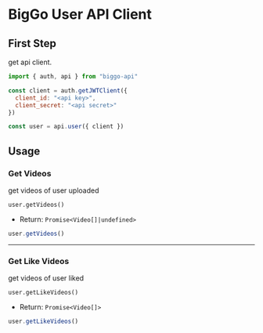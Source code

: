 # BigGo User API Client

## First Step

get api client.

```js
import { auth, api } from "biggo-api"

const client = auth.getJWTClient({
  client_id: "<api key>",
  client_secret: "<api secret>"
})

const user = api.user({ client })
```

## Usage

### Get Videos

get videos of user uploaded

`user.getVideos()`
* Return: `Promise<Video[]|undefined>`

```js
user.getVideos()
```

---

### Get Like Videos

get videos of user liked

`user.getLikeVideos()`

* Return: `Promise<Video[]>`

```js
user.getLikeVideos()
```
